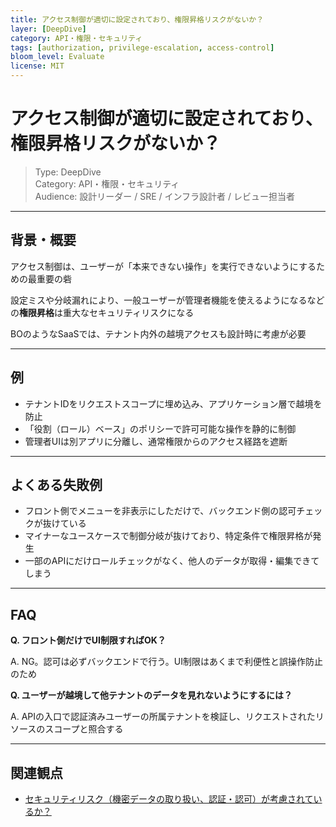 ```yaml
---
title: アクセス制御が適切に設定されており、権限昇格リスクがないか？
layer: [DeepDive]
category: API・権限・セキュリティ 
tags: [authorization, privilege-escalation, access-control]
bloom_level: Evaluate
license: MIT
---
```


# アクセス制御が適切に設定されており、権限昇格リスクがないか？

> Type: DeepDive  
> Category: API・権限・セキュリティ  
> Audience: 設計リーダー / SRE / インフラ設計者 / レビュー担当者

---

## 背景・概要

アクセス制御は、ユーザーが「本来できない操作」を実行できないようにするための最重要の砦

設定ミスや分岐漏れにより、一般ユーザーが管理者機能を使えるようになるなどの**権限昇格**は重大なセキュリティリスクになる

BOのようなSaaSでは、テナント内外の越境アクセスも設計時に考慮が必要

---

## 例

- テナントIDをリクエストスコープに埋め込み、アプリケーション層で越境を防止
- 「役割（ロール）ベース」のポリシーで許可可能な操作を静的に制御
- 管理者UIは別アプリに分離し、通常権限からのアクセス経路を遮断

---

## よくある失敗例

- フロント側でメニューを非表示にしただけで、バックエンド側の認可チェックが抜けている
- マイナーなユースケースで制御分岐が抜けており、特定条件で権限昇格が発生
- 一部のAPIにだけロールチェックがなく、他人のデータが取得・編集できてしまう

---

## FAQ

**Q. フロント側だけでUI制限すればOK？**

A. NG。認可は必ずバックエンドで行う。UI制限はあくまで利便性と誤操作防止のため

**Q. ユーザーが越境して他テナントのデータを見れないようにするには？**

A. APIの入口で認証済みユーザーの所属テナントを検証し、リクエストされたリソースのスコープと照合する

---

## 関連観点

- [セキュリティリスク（機密データの取り扱い、認証・認可）が考慮されているか？](https://zenn.dev/kanaria007/articles/cb4a6fe7106f2a)
